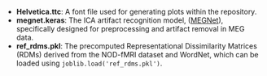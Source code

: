 - **Helvetica.ttc**: A font file used for generating plots within the repository.
- **megnet.keras**: The ICA artifact recognition model, ([MEGNet](https://github.com/DeepLearningForPrecisionHealthLab/MegNET_2020)), specifically designed for preprocessing and artifact removal in MEG data.
- **ref_rdms.pkl**: The precomputed Representational Dissimilarity Matrices (RDMs) derived from the NOD-fMRI dataset and WordNet, which can be loaded using `joblib.load('ref_rdms.pkl')`.
